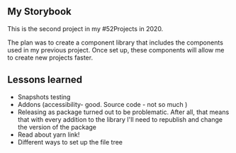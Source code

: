 ## My Storybook 

This is the second project in my #52Projects in 2020. 

The plan was to create a component library that includes the components used in my previous project. Once set up, these components will allow me to create new projects faster. 


## Lessons learned 

- Snapshots testing 
- Addons (accessibility- good. Source code - not so much )
- Releasing as package turned out to be problematic. After all, that means that with every addition to the library I'll need to republish and change the version of the package 
- Read about yarn link! 
- Different ways to set up the file tree 


